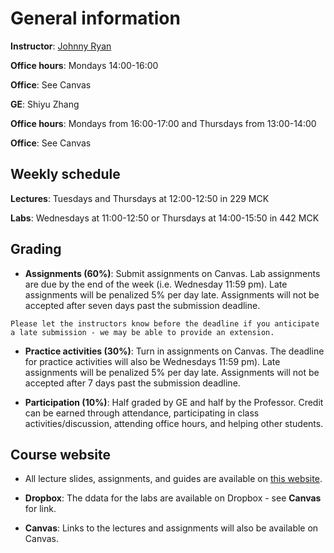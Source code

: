 # General information

**Instructor**: [Johnny Ryan](https://www.johnny-ryan.com/)

**Office hours**: Mondays 14:00-16:00

**Office**: See Canvas

**GE**: Shiyu Zhang

**Office hours**: Mondays from 16:00-17:00 and Thursdays from 13:00-14:00

**Office**: See Canvas

## Weekly schedule

**Lectures**: Tuesdays and Thursdays at 12:00-12:50 in 229 MCK

**Labs**: Wednesdays at 11:00-12:50 or Thursdays at 14:00-15:50 in 442 MCK

## Grading

* **Assignments (60%)**: Submit assignments on Canvas. Lab assignments are due by the end of the week (i.e. Wednesday 11:59 pm). Late assignments will be penalized 5% per day late. Assignments will not be accepted after seven days past the submission deadline. 

```{note}
Please let the instructors know before the deadline if you anticipate a late submission - we may be able to provide an extension.
```

* **Practice activities (30%)**: Turn in assignments on Canvas. The deadline for practice activities will also be Wednesdays 11:59 pm). Late assignments will be penalized 5% per day late. Assignments will not be accepted after 7 days past the submission deadline. 

* **Participation (10%)**: Half graded by GE and half by the Professor. Credit can be earned through attendance, participating in class activities/discussion, attending office hours, and helping other students.

## Course website

* All lecture slides, assignments, and guides are available on [this website](https://cleo-lab.github.io/programming-for-sds-site/intro.html).


* **Dropbox**: The ddata for the labs are available on Dropbox - see **Canvas** for link.


* **Canvas**: Links to the lectures and assignments will also be available on Canvas. 

